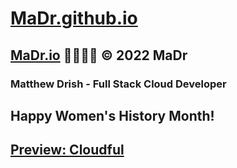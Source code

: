 # [MaDr.github.io](https://madrclouddev.github.io/)
## [MaDr.io](https://madr.io/) 🧑‍🚀🚀✨ © 2022 MaDr
### Matthew Drish - Full Stack Cloud Developer
## Happy Women's History Month!
## [Preview: Cloudful](https://cloudful.cloud/)

